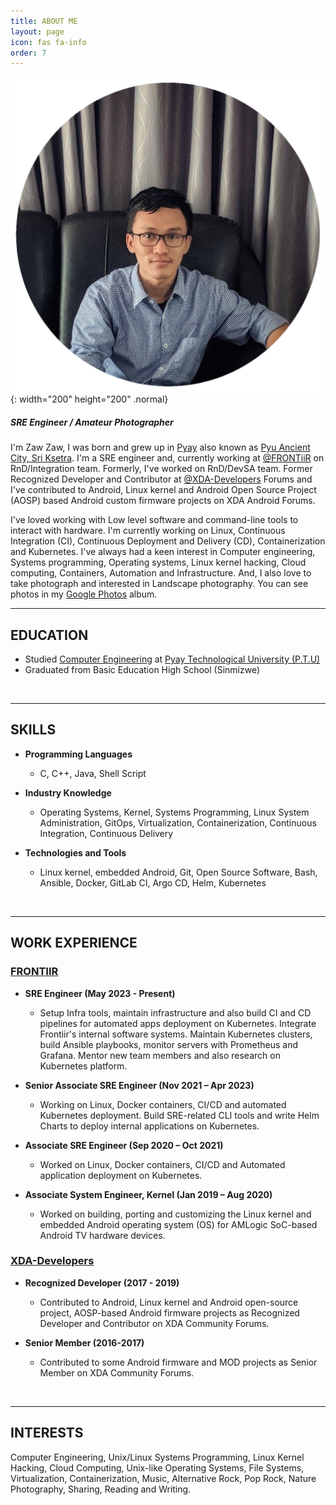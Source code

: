 ```yaml
---
title: ABOUT ME
layout: page
icon: fas fa-info
order: 7
---
```


![About Me](/assets/images/featured-images/img_profile_picture.png){: width="200" height="200" .normal}

##### SRE Engineer / Amateur Photographer

I'm Zaw Zaw, I was born and grew up in [Pyay](https://en.wikipedia.org/wiki/Pyay) also known as [Pyu Ancient City, Sri Ksetra](https://en.wikipedia.org/wiki/Pyu_city-states#Sri_Ksetra). I'm a SRE engineer and, currently working at [@FRONTiiR](http://www.frontiir.com/) on RnD/Integration team. Formerly, I've worked on RnD/DevSA team. Former Recognized Developer and Contributor at [@XDA-Developers](https://forum.xda-developers.com/) Forums and I've contributed to Android, Linux kernel and  Android Open Source Project (AOSP) based Android custom firmware projects on XDA Android Forums.

I've loved working with Low level software and command-line tools to interact with hardware. I'm currently working on Linux, Continuous Integration (CI), Continuous Deployment and Delivery (CD), Containerization and Kubernetes. I've always had a keen interest in Computer engineering, Systems programming, Operating systems, Linux kernel hacking, Cloud computing, Containers, Automation and Infrastructure. And, I also love to take photograph and interested in Landscape photography. You can see photos in my [Google Photos](https://photos.app.goo.gl/SJ9NYCk8so8oJRQz7) album.
<br>

---

## EDUCATION

- Studied [Computer Engineering](https://en.wikipedia.org/wiki/Computer_engineering) at [Pyay Technological University (P.T.U)](https://en.wikipedia.org/wiki/Pyay_Technological_University)
- Graduated from Basic Education High School (Sinmizwe)
<br>

---

## SKILLS
- **Programming Languages**
  - C, C++, Java, Shell Script

- **Industry Knowledge**
  - Operating Systems, Kernel, Systems Programming, Linux System Administration, GitOps, Virtualization, Containerization, Continuous Integration, Continuous Delivery

- **Technologies and Tools**
  - Linux kernel, embedded Android, Git, Open Source Software, Bash, Ansible, Docker, GitLab CI, Argo CD, Helm, Kubernetes
<br>

---

## WORK EXPERIENCE

### [FRONTIIR](https://www.linkedin.com/company/frontiir)

   - **SRE Engineer (May 2023 - Present)**
     - Setup Infra tools, maintain infrastructure and also build CI and CD pipelines for automated apps deployment on Kubernetes. Integrate Frontiir's internal software systems. Maintain Kubernetes clusters, build Ansible playbooks, monitor servers with Prometheus and Grafana. Mentor new team members and also research on Kubernetes platform.

   - **Senior Associate SRE Engineer (Nov 2021 – Apr 2023)**
     - Working on Linux, Docker containers, CI/CD and automated Kubernetes deployment. Build SRE-related CLI tools and write Helm Charts to deploy internal applications on Kubernetes.

   - **Associate SRE Engineer (Sep 2020 – Oct 2021)**
     - Worked on Linux, Docker containers, CI/CD and Automated application deployment on Kubernetes.

   - **Associate System Engineer, Kernel (Jan 2019 – Aug 2020)**
     - Worked on building, porting and customizing the Linux kernel and embedded Android operating system (OS) for AMLogic SoC-based Android TV hardware devices.

### [XDA-Developers](https://www.linkedin.com/company/xda-developers)
  - **Recognized Developer (2017 - 2019)**
    - Contributed to Android, Linux kernel and Android open-source project, AOSP-based Android firmware projects as Recognized Developer and Contributor on XDA Community Forums.

  - **Senior Member (2016-2017)**
    - Contributed to some Android firmware and MOD projects as Senior Member on XDA Community Forums.
<br>

---

## INTERESTS

Computer Engineering, Unix/Linux Systems Programming, Linux Kernel Hacking, Cloud Computing, Unix-like Operating Systems, File Systems, Virtualization, Containerization, Music, Alternative Rock, Pop Rock, Nature Photography, Sharing, Reading and Writing.
